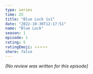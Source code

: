 ```yaml
---
type: series
time: 25
title: "Blue Lock 1x1"
date: "2022-10-30T12:17:51"
name: "Blue Lock"
season: 1
episode: 1
rating: 5
ratingEmoji: ⭐️⭐️⭐️⭐️⭐️
share: false
---
```


_[No review was written for this episode]_

